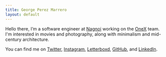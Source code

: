 ```yaml
---
title: George Perez Marrero
layout: default
---
```


Hello there, I’m a software engineer at [Nagnoi](https://nagnoi.com/) working on the <a href="https://www.nagnoi.com/onex">OneX</a> team. I'm interested in movies and photography, along with minimalism and mid-century architecture.

You can find me on [Twitter](https://twitter.com/georgeperez/), [Instagram](https://instagram.com/georgeperez/), [Letterboxd](https://letterboxd.com/georgeperez/), [GitHub](https://github.com/georgeperez/), and [LinkedIn](https://www.linkedin.com/in/georgeperezmarrero/).

